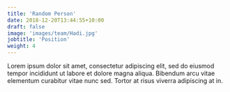 ```yaml
---
title: 'Random Person'
date: 2018-12-20T13:44:55+10:00
draft: false
image: 'images/team/Hadi.jpg'
jobtitle: 'Position'
weight: 4
---
```


Lorem ipsum dolor sit amet, consectetur adipiscing elit, sed do eiusmod tempor incididunt ut labore et dolore magna aliqua. Bibendum arcu vitae elementum curabitur vitae nunc sed. Tortor at risus viverra adipiscing at in.
